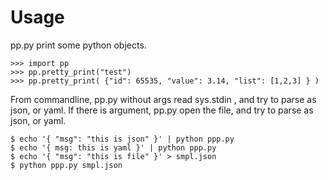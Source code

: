 # Usage

pp.py print some python objects.

```
>>> import pp
>>> pp.pretty_print("test")
>>> pp.pretty_print( {"id": 65535, "value": 3.14, "list": [1,2,3] } )

```

From commandline, pp.py without args read sys.stdin , and try to parse as json, or yaml.
If there is argument, pp.py open the file, and try to parse as json, or yaml.

```
$ echo '{ "msg": "this is json" }' | python ppp.py
$ echo '{ msg: this is yaml }' | python ppp.py
$ echo '{ "msg": "this is file" }' > smpl.json
$ python ppp.py smpl.json 
```

